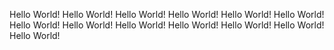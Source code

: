 Hello World!
Hello World!
Hello World!
Hello World!
Hello World!
Hello World!
Hello World!
Hello World!
Hello World!
Hello World!
Hello World!
Hello World!
Hello World!
